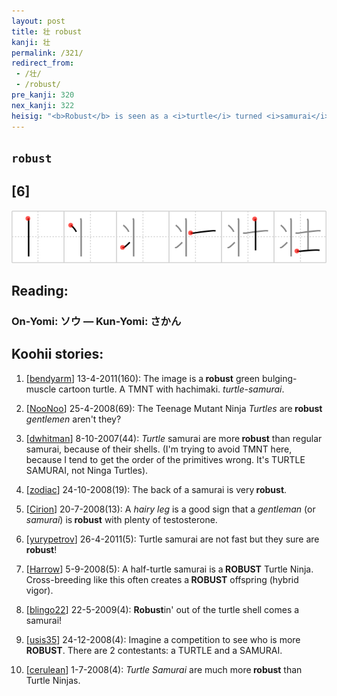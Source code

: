 ```yaml
---
layout: post
title: 壮 robust
kanji: 壮
permalink: /321/
redirect_from:
 - /壮/
 - /robust/
pre_kanji: 320
nex_kanji: 322
heisig: "<b>Robust</b> is seen as a <i>turtle</i> turned <i>samurai</i>."
---
```


## `robust`

## [6]

<div class="stroke"><img src="../images/E5A3AE.png" /></div>

## Reading:

### On-Yomi: ソウ &mdash; Kun-Yomi: さかん

## Koohii stories:

1) [<a href="http://kanji.koohii.com/profile/bendyarm">bendyarm</a>] 13-4-2011(160): The image is a<strong> robust</strong> green bulging-muscle cartoon turtle. A TMNT with hachimaki. <em>turtle</em>-<em>samurai</em>. 

2) [<a href="http://kanji.koohii.com/profile/NooNoo">NooNoo</a>] 25-4-2008(69): The Teenage Mutant Ninja <em>Turtles</em> are<strong> robust</strong> <em>gentlemen</em> aren&#039;t they? 

3) [<a href="http://kanji.koohii.com/profile/dwhitman">dwhitman</a>] 8-10-2007(44): <em>Turtle</em> samurai are more<strong> robust</strong> than regular samurai, because of their shells. (I&#039;m trying to avoid TMNT here, because I tend to get the order of the primitives wrong. It&#039;s TURTLE SAMURAI, not Ninga Turtles). 

4) [<a href="http://kanji.koohii.com/profile/zodiac">zodiac</a>] 24-10-2008(19): The back of a samurai is very<strong> robust</strong>. 

5) [<a href="http://kanji.koohii.com/profile/Cirion">Cirion</a>] 20-7-2008(13): A <em>hairy leg</em> is a good sign that a <em>gentleman</em> (or <em>samurai</em>) is<strong> robust</strong> with plenty of testosterone. 

6) [<a href="http://kanji.koohii.com/profile/yurypetrov">yurypetrov</a>] 26-4-2011(5): Turtle samurai are not fast but they sure are<strong> robust</strong>! 

7) [<a href="http://kanji.koohii.com/profile/Harrow">Harrow</a>] 5-9-2008(5): A half-turtle samurai is a<strong> ROBUST</strong> Turtle Ninja. Cross-breeding like this often creates a<strong> ROBUST</strong> offspring (hybrid vigor). 

8) [<a href="http://kanji.koohii.com/profile/blingo22">blingo22</a>] 22-5-2009(4): <strong>Robust</strong>in&#039; out of the turtle shell comes a samurai! 

9) [<a href="http://kanji.koohii.com/profile/usis35">usis35</a>] 24-12-2008(4): Imagine a competition to see who is more<strong> ROBUST</strong>. There are 2 contestants: a TURTLE and a SAMURAI. 

10) [<a href="http://kanji.koohii.com/profile/cerulean">cerulean</a>] 1-7-2008(4): <em>Turtle Samurai</em> are much more<strong> robust</strong> than Turtle Ninjas. 
